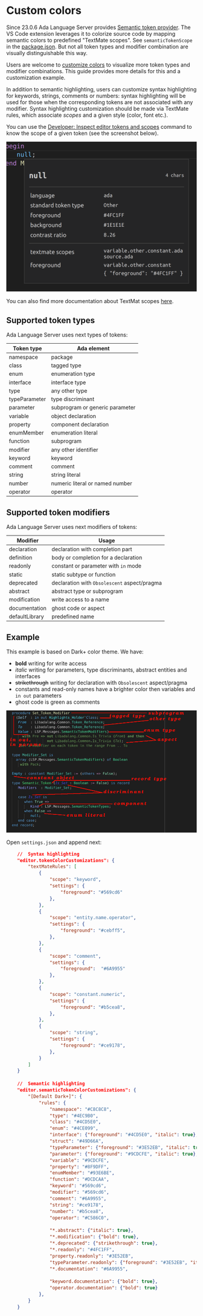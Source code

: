 # Custom colors

Since 23.0.6 Ada Language Server provides
[Semantic token provider](https://code.visualstudio.com/api/language-extensions/semantic-highlight-guide).
The VS Code extension leverages it to colorize source code by mapping semantic colors to predefined "TextMate scopes".
See `semanticTokenScope` in the
[package.json](https://github.com/AdaCore/ada_language_server/blob/master/integration/vscode/ada/package.json).
But not all token types and modifier combination are visually distinguishable this way.

Users are welcome to [customize colors](https://code.visualstudio.com/docs/getstarted/themes#_customizing-a-color-theme) to visualize more token types and modifier combinations. This guide provides more details for this and a customization example.

In addition to semantic highlighting, users can customize syntax highlighting for keywords, strings, comments or numbers: syntax highlighting will be used for those when the corresponding tokens are not associated with any modifier. Syntax highlighting customization should be made via TextMate rules, which associate _scopes_ and a given style (color, font etc.). 

You can use the [Developer: Inspect editor tokens and scopes](https://www.youtube.com/watch?v=mC_htrJ1QPg&ab_channel=Code2020) command to know the scope of a given token (see the screenshot below). 

![inspect-tokens](media/inspect-tokens.png)

You can also find more documentation about TextMat scopes [here](https://macromates.com/manual/en/language_grammars).

## Supported token types

Ada Language Server uses next types of tokens:

| Token type    | Ada element                      |
|---------------|----------------------------------|
| namespace     | package
| class         | tagged type
| enum          | enumeration type
| interface     | interface type
| type          | any other type
| typeParameter | type discriminant
| parameter     | subprogram or generic parameter
| variable      | object declaration
| property      | component declaration
| enumMember    | enumeration literal
| function      | subprogram
| modifier      | any other identifier
| keyword       | keyword
| comment       | comment
| string        | string literal
| number        | numeric literal or named number
| operator      | operator

## Supported token modifiers

Ada Language Server uses next modifiers of tokens:

| Modifier       | Usage
|----------------|----------------------------------|
| declaration    | declaration with completion part
| definition     | body or completion for a declaration
| readonly       | constant or parameter with `in` mode
| static         | static subtype or function
| deprecated     | declaration with `Obsolescent` aspect/pragma
| abstract       | abstract type or subprogram
| modification   | write access to a name
| documentation  | ghost code or aspect
| defaultLibrary | predefined name

## Example

This example is based on Dark+ color theme. We have:

* **bold** writing for write access
* _italic_ writing for parameters, type discriminants, abstract entities and interfaces
* ~~strikethrough~~ writing for declaration with `Obsolescent` aspect/pragma
* constants and read-only names have a brighter color then variables and `in out` parameters
* ghost code is green as comments

![Screenshot](media/custom-colors.jpg)

Open `settings.json` and append next:

```json
    //  Syntax highlighting
    "editor.tokenColorCustomizations": {
        "textMateRules": [
            {
                "scope": "keyword",
                "settings": {
                    "foreground": "#569cd6"
                },
            },
            {
                "scope": "entity.name.operator",
                "settings": {
                    "foreground": "#cebff5",
                },
            },
            {
                "scope": "comment",
                "settings": {
                    "foreground":  "#6A9955"
                },
            },
            {
                "scope": "constant.numeric",
                "settings": {
                    "foreground": "#b5cea8",
                },
            },
            {
                "scope": "string",
                "settings": {
                    "foreground": "#ce9178",
                },
            }
        ]
    }

    //  Semantic highlighting
    "editor.semanticTokenColorCustomizations": {
        "[Default Dark+]": {
            "rules": {
                "namespace": "#C8C8C8",
                "type": "#4EC9B0",
                "class": "#4CD5E0",
                "enum": "#4CE099",
                "interface": {"foreground": "#4CD5E0", "italic": true},
                "struct": "#49D66A",
                "typeParameter": {"foreground": "#3E52EB", "italic": true},
                "parameter": {"foreground": "#9CDCFE", "italic": true},
                "variable": "#9CDCFE",
                "property": "#8F9DFF",
                "enumMember": "#93E6BE",
                "function": "#DCDCAA",
                "keyword": "#569cd6",
                "modifier": "#569cd6",
                "comment": "#6A9955",
                "string": "#ce9178",
                "number": "#b5cea8",
                "operator": "#C586C0",

                "*.abstract": {"italic": true},
                "*.modification": {"bold": true},
                "*.deprecated": {"strikethrough": true},
                "*.readonly": "#4FC1FF",
                "property.readonly": "#3E52EB",
                "typeParameter.readonly": {"foreground": "#3E52EB", "italic": true},
                "*.documentation": "#6A9955",

                "keyword.documentation": {"bold": true},
                "operator.documentation": {"bold": true}
            },
        }
    }

```
